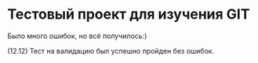 # Тестовый проект для изучения GIT

Было много ошибок, но всё получилось:)

(12.12) Тест на валидацию был успешно пройден без ошибок.
